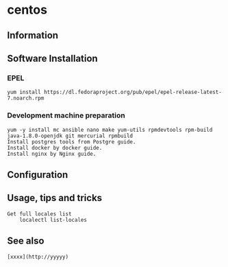 # centos

## Information

## Software Installation

### EPEL

    yum install https://dl.fedoraproject.org/pub/epel/epel-release-latest-7.noarch.rpm

### Development machine preparation

    yum -y install mc ansible nano make yum-utils rpmdevtools rpm-build java-1.8.0-openjdk git mercurial rpmbuild
    Install postgres tools from Postgre guide.
    Install docker by docker guide.
    Install nginx by Nginx guide.

## Configuration

## Usage, tips and tricks

    Get full locales list
        localectl list-locales

    

## See also

    [xxxx](http://yyyyy)
